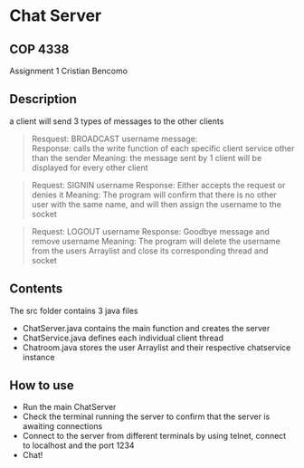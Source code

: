# Chat Server

## COP 4338
Assignment 1
Cristian Bencomo


## Description
a client will send 3 types of messages to the other clients

> Resquest: BROADCAST username message:     
> Response: calls the write function of each specific client service other than the sender
> Meaning: the message sent by 1 client will be displayed for every other client


> Request: SIGNIN username 
> Response: Either accepts the request or denies it
> Meaning: The program will confirm that there is no other user with the same name, and will then assign the username to the socket


> Request: LOGOUT username
> Response: Goodbye message and remove username
> Meaning: The program will delete the username from the users Arraylist and close its corresponding thread and socket


## Contents
The src folder contains 3 java files
*   ChatServer.java contains the main function and creates the server
*   ChatService.java defines each individual client thread
*   Chatroom.java stores the user Arraylist and their respective chatservice instance


## How to use
*   Run the main ChatServer 
*   Check the terminal running the server to confirm that the server is awaiting connections
*   Connect to the server from different terminals by using telnet, connect to localhost and the port 1234
*   Chat!